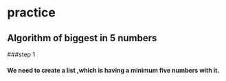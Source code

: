 # practice
## Algorithm of biggest in 5 numbers
###step 1
#### We need to create a list ,which is having a minimum five numbers with it.
